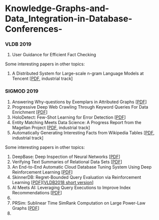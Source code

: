 # Knowledge-Graphs-and-Data_Integration-in-Database-Conferences-

### VLDB 2019
1. User Guidance for Efficient Fact Checking

Some interesting papers in other topics:
1. A Distributed System for Large-scale n-gram Language Models at Tencent [[PDF](http://www.vldb.org/pvldb/vol12/p2206-long.pdf), industrial track]

### SIGMOD 2019
1. Answering Why-questions by Exemplars in Attributed Graphs [[PDF](https://eecs.wsu.edu/~qsong/Files/paper/SIGMOD2019.pdf)]
2. Progressive Deep Web Crawling Through Keyword Queries For Data Enrichment [[PDF](https://www.cs.sfu.ca/~jnwang/papers/sigmod2019-deeper-crawler.pdf)]
3. HoloDetect: Few-Shot Learning for Error Detection [[PDF](https://arxiv.org/pdf/1904.02285.pdf)]
4. Entity Matching Meets Data Science: A Progress Report from the Magellan Project [[PDF](http://pages.cs.wisc.edu/~anhai/papers1/magellan-sigmod19.pdf), industrial track]
5. Automatically Generating Interesting Facts from Wikipedia Tables [[PDF](https://dl.acm.org/citation.cfm?id=3314043), industrial track]

Some interesting papers in other topics:
1. DeepBase: Deep Inspection of Neural Networks [[PDF](https://arxiv.org/pdf/1808.04486.pdf)]
2. Verifying Text Summaries of Relational Data Sets [[PDF](https://arxiv.org/pdf/1804.07686.pdf)]
3. An End-to-End Automatic Cloud Database Tuning System Using Deep Reinforcement Learning [[PDF](http://dbgroup.cs.tsinghua.edu.cn/ligl/papers/sigmod19-cdbtune.pdf)]
4. SkinnerDB: Regret-Bounded Query Evaluation via Reinforcement Learning [[PDF](https://arxiv.org/pdf/1901.05152.pdf)][[VLDB2018 short version](http://www.vldb.org/pvldb/vol11/p2074-trummer.pdf)]
5. AI Meets AI: Leveraging Query Executions to Improve Index Recommendations [[PDF](https://www.microsoft.com/en-us/research/uploads/prod/2019/04/regression_sigmod2019_CR.pdf)]
6. 
7. PRSim: Sublinear Time SimRank Computation on Large Power-Law Graphs [[PDF](https://arxiv.org/pdf/1905.02354.pdf)]
8. 
